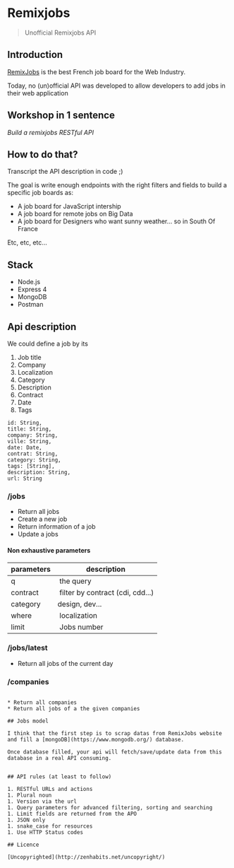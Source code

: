# Remixjobs

> Unofficial Remixjobs API

## Introduction

[RemixJobs](https://remixjobs.com/) is the best French job board for the Web Industry.

Today, no (un)official API was developed to allow developers to add jobs in their web application

## Workshop in 1 sentence

*Build a remixjobs RESTful API*

## How to do that?

Transcript the API description in code ;)

The goal is write enough endpoints with the right filters and fields to build a specific job boards as:

* A job board for JavaScript intership
* A job board for remote jobs on Big Data
* A job board for Designers who want sunny weather... so in South Of France

Etc, etc, etc...

## Stack

* Node.js
* Express 4
* MongoDB
* Postman

## Api description

We could define a job by its

1. Job title
1. Company
1. Localization
1. Category
1. Description
1. Contract
1. Date
1. Tags

```
id: String,
title: String,
company: String,
ville: String,
date: Date,
contrat: String,
category: String,
tags: [String],
description: String,
url: String
```

### /jobs

* Return all jobs
* Create a new job
* Return information of a job
* Update a jobs

#### Non exhaustive parameters

parameters | description
---------- | -----------
q | the query
contract | filter by contract (cdi, cdd...)
category | design, dev...
where | localization
limit | Jobs number

### /jobs/latest

* Return all jobs of the current day

### /companies
```

* Return all companies
* Return all jobs of a the given companies

## Jobs model

I think that the first step is to scrap datas from RemixJobs website and fill a [mongoDB](https://www.mongodb.org/) database.

Once database filled, your api will fetch/save/update data from this database in a real API consuming.


## API rules (at least to follow)

1. RESTful URLs and actions
1. Plural noun
1. Version via the url
1. Query parameters for advanced filtering, sorting and searching
1. Limit fields are returned from the APO
1. JSON only
1. snake_case for resources
1. Use HTTP Status codes

## Licence

[Uncopyrighted](http://zenhabits.net/uncopyright/)
